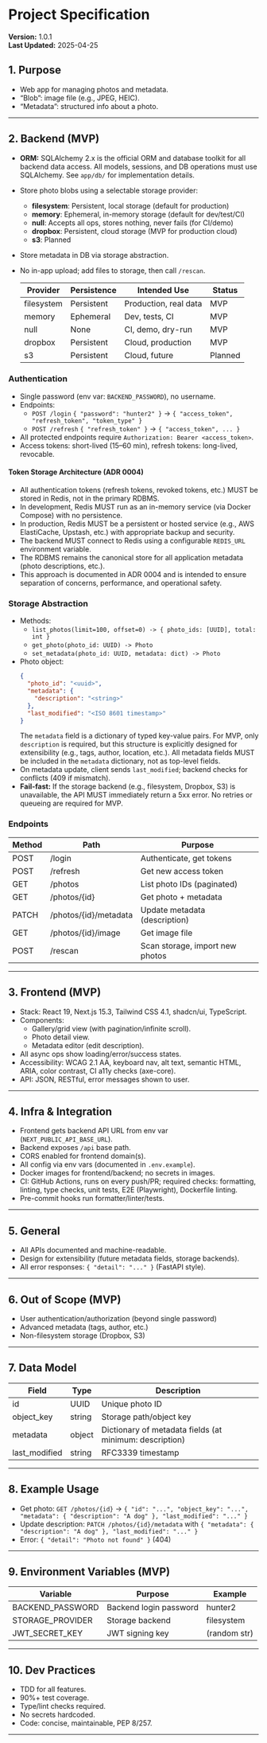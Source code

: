 # Project Specification

**Version:** 1.0.1  
**Last Updated:** 2025-04-25

## 1. Purpose

- Web app for managing photos and metadata.
- “Blob”: image file (e.g., JPEG, HEIC).
- “Metadata”: structured info about a photo.

---

## 2. Backend (MVP)

- **ORM:** SQLAlchemy 2.x is the official ORM and database toolkit for all backend data access. All models, sessions, and DB operations must use SQLAlchemy. See `app/db/` for implementation details.
- Store photo blobs using a selectable storage provider:
    - **filesystem**: Persistent, local storage (default for production)
    - **memory**: Ephemeral, in-memory storage (default for dev/test/CI)
    - **null**: Accepts all ops, stores nothing, never fails (for CI/demo)
    - **dropbox**: Persistent, cloud storage (MVP for production cloud)
    - **s3**: Planned
- Store metadata in DB via storage abstraction.
- No in-app upload; add files to storage, then call `/rescan`.

    | Provider    | Persistence | Intended Use         | Status      |
    |------------|-------------|----------------------|-------------|
    | filesystem | Persistent  | Production, real data| MVP         |
    | memory     | Ephemeral   | Dev, tests, CI       | MVP         |
    | null       | None        | CI, demo, dry-run    | MVP         |
    | dropbox    | Persistent  | Cloud, production    | MVP         |
    | s3         | Persistent  | Cloud, future        | Planned     |

### Authentication

- Single password (env var: `BACKEND_PASSWORD`), no username.
- Endpoints:
  - `POST /login` `{ "password": "hunter2" }` → `{ "access_token", "refresh_token", "token_type" }`
  - `POST /refresh` `{ "refresh_token" }` → `{ "access_token", ... }`
- All protected endpoints require `Authorization: Bearer <access_token>`.
- Access tokens: short-lived (15–60 min), refresh tokens: long-lived, revocable.

#### Token Storage Architecture (ADR 0004)
- All authentication tokens (refresh tokens, revoked tokens, etc.) MUST be stored in Redis, not in the primary RDBMS.
- In development, Redis MUST run as an in-memory service (via Docker Compose) with no persistence.
- In production, Redis MUST be a persistent or hosted service (e.g., AWS ElastiCache, Upstash, etc.) with appropriate backup and security.
- The backend MUST connect to Redis using a configurable `REDIS_URL` environment variable.
- The RDBMS remains the canonical store for all application metadata (photo descriptions, etc.).
- This approach is documented in ADR 0004 and is intended to ensure separation of concerns, performance, and operational safety.

### Storage Abstraction

- Methods:
  - `list_photos(limit=100, offset=0) -> { photo_ids: [UUID], total: int }`
  - `get_photo(photo_id: UUID) -> Photo`
  - `set_metadata(photo_id: UUID, metadata: dict) -> Photo`
- Photo object:
  ```json
  {
    "photo_id": "<uuid>",
    "metadata": {
      "description": "<string>"
    },
    "last_modified": "<ISO 8601 timestamp>"
  }
  ```
  The `metadata` field is a dictionary of typed key-value pairs. For MVP, only `description` is required, but this structure is explicitly designed for extensibility (e.g., tags, author, location, etc.). All metadata fields MUST be included in the `metadata` dictionary, not as top-level fields.
- On metadata update, client sends `last_modified`; backend checks for conflicts (409 if mismatch).
- **Fail-fast:** If the storage backend (e.g., filesystem, Dropbox, S3) is unavailable, the API MUST immediately return a 5xx error. No retries or queueing are required for MVP.

### Endpoints

| Method | Path                      | Purpose                        |
|--------|---------------------------|--------------------------------|
| POST   | /login                    | Authenticate, get tokens       |
| POST   | /refresh                  | Get new access token           |
| GET    | /photos                   | List photo IDs (paginated)     |
| GET    | /photos/{id}              | Get photo + metadata           |
| PATCH  | /photos/{id}/metadata     | Update metadata (description)  |
| GET    | /photos/{id}/image        | Get image file                 |
| POST   | /rescan                   | Scan storage, import new photos|

---

## 3. Frontend (MVP)

- Stack: React 19, Next.js 15.3, Tailwind CSS 4.1, shadcn/ui, TypeScript.
- Components:
  - Gallery/grid view (with pagination/infinite scroll).
  - Photo detail view.
  - Metadata editor (edit description).
- All async ops show loading/error/success states.
- Accessibility: WCAG 2.1 AA, keyboard nav, alt text, semantic HTML, ARIA, color contrast, CI a11y checks (axe-core).
- API: JSON, RESTful, error messages shown to user.

---

## 4. Infra & Integration

- Frontend gets backend API URL from env var (`NEXT_PUBLIC_API_BASE_URL`).
- Backend exposes `/api` base path.
- CORS enabled for frontend domain(s).
- All config via env vars (documented in `.env.example`).
- Docker images for frontend/backend; no secrets in images.
- CI: GitHub Actions, runs on every push/PR; required checks: formatting, linting, type checks, unit tests, E2E (Playwright), Dockerfile linting.
- Pre-commit hooks run formatter/linter/tests.

---

## 5. General

- All APIs documented and machine-readable.
- Design for extensibility (future metadata fields, storage backends).
- All error responses: `{ "detail": "..." }` (FastAPI style).

---

## 6. Out of Scope (MVP)

- User authentication/authorization (beyond single password)
- Advanced metadata (tags, author, etc.)
- Non-filesystem storage (Dropbox, S3)

---

## 7. Data Model

| Field         | Type      | Description                  |
|---------------|-----------|------------------------------|
| id            | UUID      | Unique photo ID              |
| object_key    | string    | Storage path/object key      |
| metadata      | object    | Dictionary of metadata fields (at minimum: description) |
| last_modified | string    | RFC3339 timestamp            |

---

## 8. Example Usage

- Get photo: `GET /photos/{id}` → `{ "id": "...", "object_key": "...", "metadata": { "description": "A dog" }, "last_modified": "..." }`
- Update description: `PATCH /photos/{id}/metadata` with `{ "metadata": { "description": "A dog" }, "last_modified": "..." }`
- Error: `{ "detail": "Photo not found" }` (404)

---

## 9. Environment Variables (MVP)

| Variable           | Purpose                | Example      |
|--------------------|------------------------|--------------|
| BACKEND_PASSWORD   | Backend login password | hunter2      |
| STORAGE_PROVIDER   | Storage backend        | filesystem   |
| JWT_SECRET_KEY     | JWT signing key        | (random str) |

---

## 10. Dev Practices

- TDD for all features.
- 90%+ test coverage.
- Type/lint checks required.
- No secrets hardcoded.
- Code: concise, maintainable, PEP 8/257.

---
